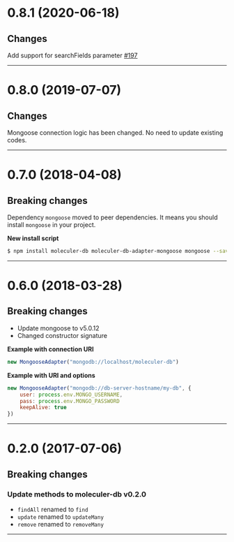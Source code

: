 <a name="0.8.1"></a>
# 0.8.1 (2020-06-18)

## Changes
Add support for searchFields parameter [#197](https://github.com/moleculerjs/moleculer-db/pull/197)

--------------------------------------------------
<a name="0.8.0"></a>
# 0.8.0 (2019-07-07)

## Changes
Mongoose connection logic has been changed. No need to update existing codes.

--------------------------------------------------
<a name="0.7.0"></a>
# 0.7.0 (2018-04-08)

## Breaking changes
Dependency `mongoose` moved to peer dependencies. It means you should install `mongoose` in your project.

**New install script**
```bash
$ npm install moleculer-db moleculer-db-adapter-mongoose mongoose --save
```

--------------------------------------------------
<a name="0.6.0"></a>
# 0.6.0 (2018-03-28)

## Breaking changes
- Update mongoose to v5.0.12
- Changed constructor signature

**Example with connection URI**
```js
new MongooseAdapter("mongodb://localhost/moleculer-db")
```

**Example with URI and options**
```js
new MongooseAdapter("mongodb://db-server-hostname/my-db", {
    user: process.env.MONGO_USERNAME,
    pass: process.env.MONGO_PASSWORD
    keepAlive: true
})
```

--------------------------------------------------
<a name="0.2.0"></a>
# 0.2.0 (2017-07-06)

## Breaking changes

### Update methods to moleculer-db v0.2.0
- `findAll` renamed to `find`
- `update` renamed to `updateMany`
- `remove` renamed to `removeMany`

--------------------------------------------------

